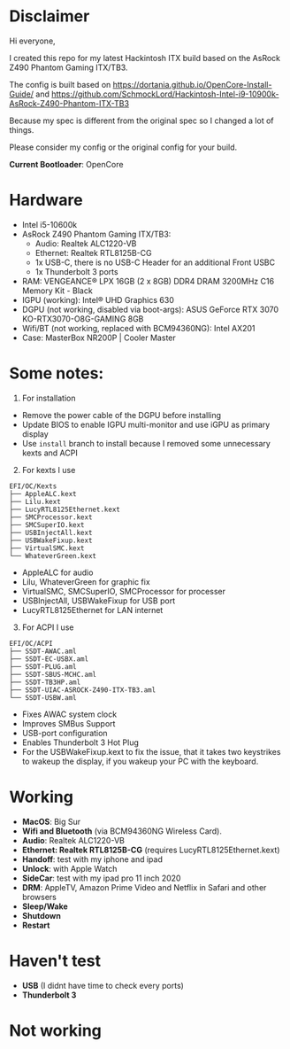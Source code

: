 # Disclaimer

Hi everyone, 

I created this repo for my latest Hackintosh ITX build based on the AsRock Z490 Phantom Gaming ITX/TB3.

The config is built based on https://dortania.github.io/OpenCore-Install-Guide/ and https://github.com/SchmockLord/Hackintosh-Intel-i9-10900k-AsRock-Z490-Phantom-ITX-TB3

Because my spec is different from the original spec so I changed a lot of things.

Please consider my config or the original config for your build.

**Current Bootloader**: OpenCore

# Hardware
- Intel i5-10600k
- AsRock Z490 Phantom Gaming ITX/TB3:
    - Audio: Realtek ALC1220-VB
    - Ethernet: Realtek RTL8125B-CG
    - 1x USB-C, there is no USB-C Header for an additional Front USBC
    - 1x Thunderbolt 3 ports
- RAM: VENGEANCE® LPX 16GB (2 x 8GB) DDR4 DRAM 3200MHz C16 Memory Kit - Black
- IGPU (working): Intel® UHD Graphics 630
- DGPU (not working, disabled via boot-args): ASUS GeForce RTX 3070 KO-RTX3070-O8G-GAMING 8GB
- Wifi/BT (not working, replaced with BCM94360NG): Intel AX201
- Case: MasterBox NR200P | Cooler Master

# Some notes:

1. For installation

* Remove the power cable of the DGPU before installing
* Update BIOS to enable IGPU multi-monitor and use iGPU as primary display
* Use `install` branch to install because I removed some unnecessary kexts and ACPI

2. For kexts I use

```
EFI/OC/Kexts
├── AppleALC.kext
├── Lilu.kext
├── LucyRTL8125Ethernet.kext
├── SMCProcessor.kext
├── SMCSuperIO.kext
├── USBInjectAll.kext
├── USBWakeFixup.kext
├── VirtualSMC.kext
└── WhateverGreen.kext
```

- AppleALC for audio
- Lilu, WhateverGreen for graphic fix
- VirtualSMC, SMCSuperIO, SMCProcessor for processer
- USBInjectAll, USBWakeFixup for USB port
- LucyRTL8125Ethernet for LAN internet

3. For ACPI I use

```
EFI/OC/ACPI
├── SSDT-AWAC.aml
├── SSDT-EC-USBX.aml
├── SSDT-PLUG.aml
├── SSDT-SBUS-MCHC.aml
├── SSDT-TB3HP.aml
├── SSDT-UIAC-ASROCK-Z490-ITX-TB3.aml
└── SSDT-USBW.aml
```

- Fixes AWAC system clock
- Improves SMBus Support
- USB-port configuration
- Enables Thunderbolt 3 Hot Plug
- For the USBWakeFixup.kext to fix the issue, that it takes two keystrikes to wakeup the display, if you wakeup your PC with the keyboard.


# Working

- **MacOS**: Big Sur
- **Wifi and Bluetooth** (via BCM94360NG Wireless Card).
- **Audio**: Realtek ALC1220-VB
- **Ethernet: Realtek RTL8125B-CG** (requires LucyRTL8125Ethernet.kext)
- **Handoff**: test with my iphone and ipad
- **Unlock**: with Apple Watch
- **SideCar**: test with my ipad pro 11 inch 2020
- **DRM**: AppleTV, Amazon Prime Video and Netflix in Safari and other browsers
- **Sleep/Wake**
- **Shutdown**
- **Restart**

# Haven't test

- **USB** (I didnt have time to check every ports)
- **Thunderbolt 3**

# Not working
